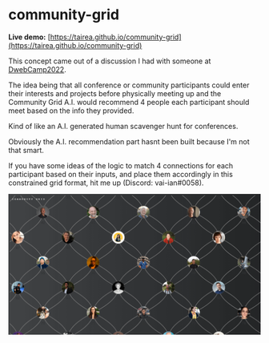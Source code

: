 # community-grid

**Live demo:** [https://tairea.github.io/community-grid](https://tairea.github.io/community-grid)

This concept came out of a discussion I had with someone at [DwebCamp2022](https://dwebcamp.org/people/).

The idea being that all conference or community participants could enter their interests and projects before physically meeting up and the Community Grid A.I. would recommend 4 people each participant should meet based on the info they provided.

Kind of like an A.I. generated human scavenger hunt for conferences.

Obviously the A.I. recommendation part hasnt been built because I'm not that smart.

If you have some ideas of the logic to match 4 connections for each participant based on their inputs, and place them accordingly in this constrained grid format, hit me up (Discord: vai-ian#0058).

![screenshot](./screenshot.png)